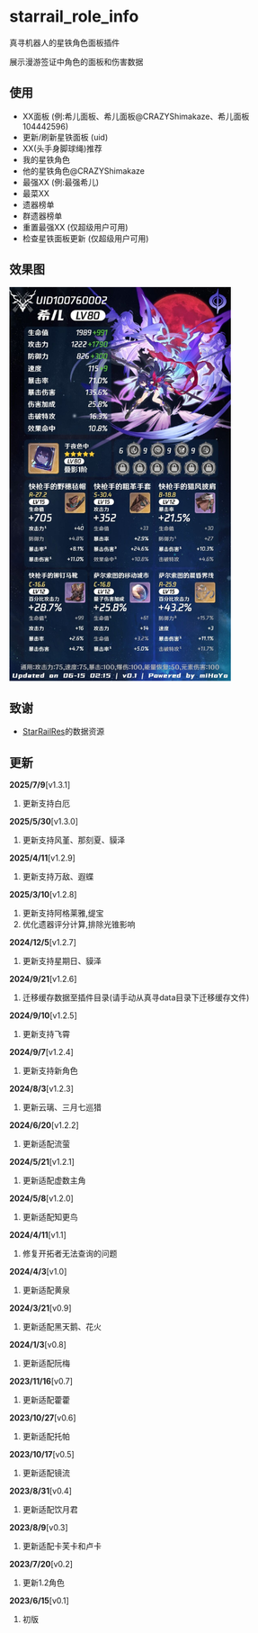 # starrail_role_info

真寻机器人的星铁角色面板插件

展示漫游签证中角色的面板和伤害数据

## 使用

- XX面板 (例:希儿面板、希儿面板@CRAZYShimakaze、希儿面板104442596)
- 更新/刷新星铁面板 (uid)
- XX(头手身脚球绳)推荐
- 我的星铁角色
- 他的星铁角色@CRAZYShimakaze
- 最强XX (例:最强希儿)
- 最菜XX
- 遗器榜单
- 群遗器榜单
- 重置最强XX (仅超级用户可用)
- 检查星铁面板更新 (仅超级用户可用)

## 效果图

<img src="https://raw.githubusercontent.com/CRAZYShimakaze/CRAZYShimakaze.github.io/main/starrail/sample.jpg" height="700px">

## 致谢

* [StarRailRes](https://github.com/Mar-7th/StarRailRes)的数据资源

## 更新

**2025/7/9**[v1.3.1]

1. 更新支持白厄

**2025/5/30**[v1.3.0]

1. 更新支持风堇、那刻夏、貘泽

**2025/4/11**[v1.2.9]

1. 更新支持万敌、遐蝶

**2025/3/10**[v1.2.8]

1. 更新支持阿格莱雅,缇宝
2. 优化遗器评分计算,排除光锥影响

**2024/12/5**[v1.2.7]

1. 更新支持星期日、貘泽

**2024/9/21**[v1.2.6]

1. 迁移缓存数据至插件目录(请手动从真寻data目录下迁移缓存文件)

**2024/9/10**[v1.2.5]

1. 更新支持飞霄

**2024/9/7**[v1.2.4]

1. 更新支持新角色

**2024/8/3**[v1.2.3]

1. 更新云璃、三月七巡猎

**2024/6/20**[v1.2.2]

1. 更新适配流萤

**2024/5/21**[v1.2.1]

1. 更新适配虚数主角

**2024/5/8**[v1.2.0]

1. 更新适配知更鸟

**2024/4/11**[v1.1]

1. 修复开拓者无法查询的问题

**2024/4/3**[v1.0]

1. 更新适配黄泉

**2024/3/21**[v0.9]

1. 更新适配黑天鹅、花火

**2024/1/3**[v0.8]

1. 更新适配阮梅

**2023/11/16**[v0.7]

1. 更新适配藿藿

**2023/10/27**[v0.6]

1. 更新适配托帕

**2023/10/17**[v0.5]

1. 更新适配镜流

**2023/8/31**[v0.4]

1. 更新适配饮月君

**2023/8/9**[v0.3]

1. 更新适配卡芙卡和卢卡

**2023/7/20**[v0.2]

1. 更新1.2角色

**2023/6/15**[v0.1]

1. 初版

